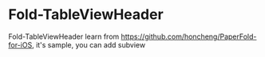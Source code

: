 Fold-TableViewHeader
====================

Fold-TableViewHeader  learn from https://github.com/honcheng/PaperFold-for-iOS, it's sample, you can add subview 
